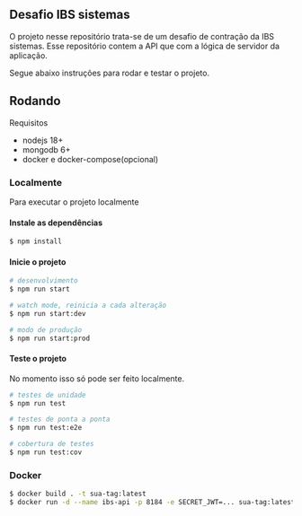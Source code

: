 ## Desafio IBS sistemas

O projeto nesse repositório trata-se de um desafio de contração da IBS sistemas. Esse repositório contem a API que com a lógica de servidor da aplicação.

Segue abaixo instruções para rodar e testar o projeto.
## Rodando
Requisitos
* nodejs 18+
* mongodb 6+
* docker e docker-compose(opcional)

### Localmente

Para executar o projeto localmente

#### Instale as dependências

```bash
$ npm install
```

#### Inicie o projeto

```bash
# desenvolvimento
$ npm run start

# watch mode, reinicia a cada alteração 
$ npm run start:dev

# modo de produção
$ npm run start:prod
```

#### Teste o projeto

No momento isso só pode ser feito localmente.


```bash
# testes de unidade
$ npm run test

# testes de ponta a ponta
$ npm run test:e2e

# cobertura de testes
$ npm run test:cov
```

### Docker

```bash
$ docker build . -t sua-tag:latest
$ docker run -d --name ibs-api -p 8184 -e SECRET_JWT=... sua-tag:latest
```

